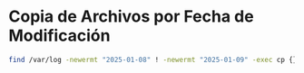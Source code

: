 # Copia de Archivos por Fecha de Modificación
```bash
find /var/log -newermt "2025-01-08" ! -newermt "2025-01-09" -exec cp {} /desk/copia_1 \;
